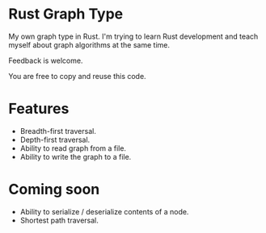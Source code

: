 Rust Graph Type
===============

My own graph type in Rust.
I'm trying to learn Rust development and teach myself about graph algorithms at the same time.

Feedback is welcome.

You are free to copy and reuse this code.

# Features

* Breadth-first traversal.
* Depth-first traversal.
* Ability to read graph from a file.
* Ability to write the graph to a file.

# Coming soon

* Ability to serialize / deserialize contents of a node.
* Shortest path traversal.
